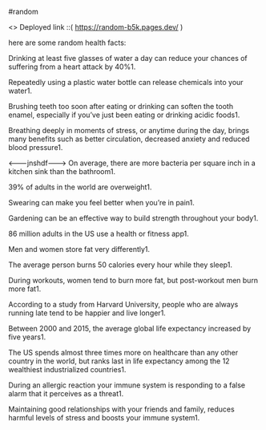 #random

<>
Deployed link ::( https://random-b5k.pages.dev/ )



here are some random health facts:

Drinking at least five glasses of water a day can reduce your chances of suffering from a heart attack by 40%1.

Repeatedly using a plastic water bottle can release chemicals into your water1.

Brushing teeth too soon after eating or drinking can soften the tooth enamel, especially if you’ve just been eating or drinking acidic foods1.

Breathing deeply in moments of stress, or anytime during the day, brings many benefits such as better circulation, decreased anxiety and reduced 
blood pressure1.

<---jnshdf--->
On average, there are more bacteria per square inch in a kitchen sink than the bathroom1.

39% of adults in the world are overweight1.

Swearing can make you feel better when you’re in pain1.

Gardening can be an effective way to build strength throughout your body1.

86 million adults in the US use a health or fitness app1.

Men and women store fat very differently1.

The average person burns 50 calories every hour while they sleep1.

During workouts, women tend to burn more fat, but post-workout men burn more fat1.

According to a study from Harvard University, people who are always running late tend to be happier and live longer1.

Between 2000 and 2015, the average global life expectancy increased by five years1.

The US spends almost three times more on healthcare than any other country in the world, but ranks last in life expectancy among the 12 wealthiest industrialized countries1.

During an allergic reaction your immune system is responding to a false alarm that it perceives as a threat1.

Maintaining good relationships with your friends and family, reduces harmful levels of stress and boosts your immune system1.

